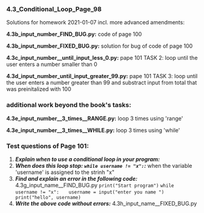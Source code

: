 ### 4.3_Conditional_Loop_Page_98
Solutions for homework 2021-01-07 incl. more advanced amendments:

**4.3b_input_number_FIND_BUG.py:** code of page 100

**4.3b_input_number_FIXED_BUG.py:** solution for bug of code of page 100

**4.3c_input_number__until_input_less_0.py:** pape 101 TASK 2: loop until the user enters a number smaller than 0

**4.3d_input_number_until_input_greater_99.py:** pape 101 TASK 3: loop until the user enters a number greater than 99 and substract input from total that was preinitalized with 100

### additional work beyond the book's tasks:
**4.3e_input_number__3_times__RANGE.py:** loop 3 times using 'range'

**4.3e_input_number__3_times__WHILE.py:** loop 3 times using 'while'

### Test questions of Page 101:
1. ***Explain when to use a conditional loop in your program:***
2. ***When does this loop stop: `while username != "x":`:*** when the variable 'username' is assigned to the strinh "x"
3. ***Find and explain an error in the following code:***
4.3g_input_name__FIND_BUG.py
`print("Start program")`
`while username != "x":`
`   username = input("enter you name ")`
`   print("hello", username)`
4. ***Write the above code without errors:***
4.3h_input_name__FIXED_BUG.py
